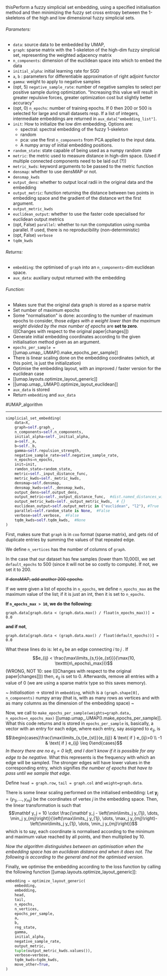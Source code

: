 thisPerform a fuzzy simplicial set embedding, using a specified initialisation method and then minimizing the fuzzy set cross entropy between the 1-skeletons of the high and low dimensional fuzzy simplicial sets.

######  Parameters:
- `data`: source data to be embedded by UMAP, 
- `graph`: sparse matrix with the 1-skeleton of the high-dim fuzzy simplicial set, representing the weighted adjacency matrix
- `n_components`: dimension of the euclidean space into which to embed the data
- `initial_alpha`: initial learning rate for SGD
- `a`, `b` : parameters for differentiable approximation of right adjoint functor
- `gamma`: weight to apply to negative samples
- (opt, 5) `negative_sample_rate`: number of negative samples to select per positive sample during optimization. "Increasing this value will result in greater repulsive forces, greater optimization cost but slightly better accuracy"
- (opt, 0) `n_epochs`: number of training epochs. If 0 then 200 or 500 is selected for large and small datasets resp. If a list of integers, intermediate embeddings are returned in `aux_data["embedding_list"]`.
- `init`: How to initialize the low dim embedding. Options are:
	- spectral: spectral embedding of the fuzzy 1-skeleton
	- random
	- pca: use the first `n_components` from PCA applied to the input data.
	- A numpy array of initial embedding positions.
- `random_state`: state capable of being used as a numpy random state
- `metric`: the metric used to measure distance in high-dim space. (Used if multiple connected components need to be laid out (?))
- `metric_kwds`: keyword arguments to be passed to the metric function
- `densmap`: whether to use densMAP or not.
- `densmap_kwds`
- `output_dens`: whether to output local radii in the original data and the embedding
- `output_metric`: function returning the distance between two points in embedding space and the gradient of the distance wrt the first argument.
- `output_metric_kwds`
- `euclidean_output`: whether to use the faster code specialised for euclidean output metrics
- (opt, False) `parallel`: whether to run the computation using numba parallel. If used, there is no reproducibility (non-deterministic)
- (opt, False) `verbose`
- `tqdm_kwds`

###### Returns:
- `embedding`: the optimised of `graph` into an `n_components`-dim euclidean space.
- `aux_data`: auxiliary output returned with the embedding

###### Function:
- Makes sure that the original data graph is stored as a sparse matrix
- Set number of maximum epochs
- Some "normalisation" is done: according to the number of maximum epochs to consider, those *edges with a weight lower than the maximum weight divided by the max number of epochs* are **set to zero**. ([[Changes with respect to the original paper|changes]])
- Generate initial embedding coordinates according to the given initialisation method given as an argument.
- `epochs_per_sample = ` [[umap.umap_.UMAP().make_epochs_per_sample]]
- There is linear scaling done on the embedding coordinates (which, at this point, is just the initialization)
- Optimise the embedding layout, with an improved / faster version for the euclidean case
- [[umap.layouts.optimize_layout_generic]]
- [[umap.umap_.UMAP().optimize_layout_euclidean]]
- `aux_data` is stored
- Return `embedding` and `aux_data`

#UMAP_algorithm 

------------

```python
simplicial_set_embedding(  
    data=X,  
    graph=self.graph_,  
    n_components=self.n_components,  
    initial_alpha=self._initial_alpha,  
    a=self._a,  
    b=self._b,  
    gamma=self.repulsion_strength,  
    negative_sample_rate=self.negative_sample_rate,  
    n_epochs=n_epochs,  
    init=init,  
    ramdon_state=random_state,  
    metric=self._input_distance_func,  
    metric_kwds=self._metric_kwds,  
    densmap=self.densmap,  
    densmap_kwds=self._densmap_kwds,  
    output_dens=self.output_dens,  
    output_metric=self._output_distance_func,  #dist.named_distances_with_gradients["euclidean"]
    output_metric_kwds=self._output_metric_kwds,  # {}
    euclidean_output=self.output_metric in ("euclidean", "l2"), #True   
    parallel=self.random_state is None,  #False
    verbose=self.verbose,  #False 
    tqdm_kwds=self.tqdm_kwds,  #None
)
```

First, makes sure that `graph` is in `coo` format (sparse matrix), and gets rid  of duplicate entries by summing the values of that repeated edge.

We define `n_vertices` has the number of columns of `graph`.

In the case that our dataset has few samples (lower tham 10,000), we set `default_epochs` to 500 (since it will not be so costly to compute). If not, we set it to 200.

~~If densMAP, add another 200 epochs.~~

If we were given a list of epochs in `n_epochs`, we define `n_epochs_max` as the maximum value of the list; if it is just an int, then it is set to `n_epochs`.

**If `n_epochs_max > 10`, we do the following:** 

	graph.data[graph.data < (graph.data.max() / float(n_epochs_max))] = 0.0

**and if not**, 

	graph.data[graph.data < (graph.data.max() / float(default_epochs))] = 0.0

What these lines do is: let $e_{ij}$ be an edge connecting $i$ to $j$ . If $$e_{ij} < \frac{\max\limits_{s,t}{e_{st}}}{\max(10, \texttt{n\_epochs\_max})}$$ (WRONG, NOT 10: see ([[Changes with respect to the original paper|changes]])) then, $e_{ij}$ is set to 0. Afterwards, remove all entries with a value of 0 (we are using a sparse matrix type so this saves memory).

~
*Initialisation* -> stored in `embedding`, which is a `(graph.shape[0], n_components)` numpy array (that is, with as many rows as vertices and with as many columns as the dimension of the embedding space)
~

Now, we call to `make_epochs_per_sample(weights=graph.data, n_epochs=n_epochs_max)` [[umap.umap_.UMAP().make_epochs_per_sample]]. What this code returns and is stored in `epochs_per_sample` is, basically, a vector with an entry for each edge, where each entry, say assigned to $e_{ij}$, is $$\begin{cases}\frac{\max\limits_{s,t}e_{st}}{e_{ij}} & \text{ if } e_{ij}>0 \\ -1 & \text{ if } e_{ij} \leq 0\end{cases}$$
*In theory there are no $e_{ij}=0$ left, and I don't know if it is possible for any edge to be negative.*
What this represents is the frequency with which an edge will be sampled. The stronger edges will have lower values in the corresponding entry, which signifies *the number of epochs that have to pass until we sample that edge*.

Define `head = graph.row`, `tail = graph.col` and `weight=graph.data`.

There is some linear scaling performed on the initialised embedding:
	Let $\mathbf y_j = (y_{1j},\dots,y_{mj})$ be the coordinates of vertex $j$ in the embedding space. Then, the linear transformation is such that $$\mathbf y_j = 10 \cdot \frac{\mathbf y_j - \left(\min\limits_j y_{1j}, \dots, \min_j y_{mj}\right)}{\left(\max\limits_j y_{1j}, \dots, \max_j y_{mj}\right)-\left(\min\limits_j y_{1j}, \dots, \min_j y_{mj}\right)}$$     which is to say, each coordinate is normalised according to the minimum and maximum value reached by all points, and then multiplied by 10.

*Now the algorithm distinguishes between an optimisation when the embedding space has an euclidean distance and when it does not. The following is according to the general and not the optimised version.*

Finally, we optimise the embedding according to the loss function by calling the following function [[umap.layouts.optimize_layout_generic]]:

```python
embedding = optimize_layout_generic(  
    embedding,  
    embedding,  
    head,  
    tail,  
    n_epochs,  
    n_vertices,  
    epochs_per_sample,  
    a,  
    b,  
    rng_state,  
    gamma,  
    initial_alpha,  
    negative_sample_rate,  
    output_metric,  
    tuple(output_metric_kwds.values()),  
    verbose=verbose,  
    tqdm_kwds=tqdm_kwds,  
    move_other=True,  
)
```
